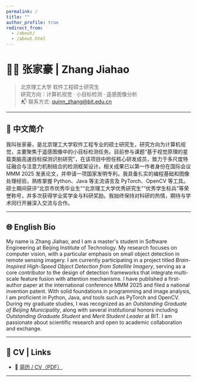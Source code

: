 ```yaml
---
permalink: /
title: ""
author_profile: true
redirect_from: 
  - /about/
  - /about.html
---
```



# 👨‍💻 张家豪 | Zhang Jiahao

> 北京理工大学 软件工程硕士研究生  
> 研究方向：计算机视觉 · 小目标检测 · 遥感图像分析  
> 📬 联系方式: quinn_zhang@bit.edu.cn

---

## 🧠 中文简介

我叫张家豪，是北京理工大学软件工程专业的硕士研究生，研究方向为计算机视觉，主要聚焦于遥感图像中的小目标检测任务。目前参与课题“基于视觉原理的星载类脑高速目标探测识别研究”，在该项目中担任核心研发成员，致力于多尺度特征融合与注意力机制结合的检测框架设计。相关成果已以第一作者身份在国际会议 MMM 2025 发表论文，并申请一项国家发明专利。我具备扎实的编程基础和图像处理经验，熟练掌握 Python、Java 等主流语言及 PyTorch、OpenCV 等工具。硕士期间获评“北京市优秀毕业生”“北京理工大学优秀研究生”“优秀学生标兵”等荣誉称号，并多次获得学业奖学金与科研奖励。我始终保持对科研的热情，期待与学术同行开展深入交流与合作。

---

## 🌐 English Bio

My name is Zhang Jiahao, and I am a master's student in Software Engineering at Beijing Institute of Technology. My research focuses on computer vision, with a particular emphasis on small object detection in remote sensing imagery. I am currently participating in a project titled *Brain-Inspired High-Speed Object Detection from Satellite Imagery*, serving as a core contributor to the design of detection frameworks that integrate multi-scale feature fusion with attention mechanisms. I have published a first-author paper at the international conference MMM 2025 and filed a national invention patent. With solid foundations in programming and image analysis, I am proficient in Python, Java, and tools such as PyTorch and OpenCV. During my graduate studies, I was recognized as an *Outstanding Graduate of Beijing Municipality*, along with several institutional honors including *Outstanding Graduate Student* and *Merit Student Leader* at BIT. I am passionate about scientific research and open to academic collaboration and exchange.

---

## 🔗 CV | Links

- 📄 [简历 / CV（PDF）](../files/张家豪简历.pdf) 
---
